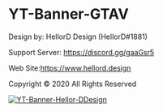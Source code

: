 # YT-Banner-GTAV
Design by: HellorD Design (HellorD#1881)

Support Server: https://discord.gg/gaaGsr5

Web Site:https://www.hellord.design

Copyright © 2020 All Rights Reserved

<a href="https://www.hellord.design"><img src="https://i.ibb.co/C8hVfcW/YT-Banner-Hellor-DDesign.jpg" alt="YT-Banner-Hellor-DDesign" border="0"></a>



